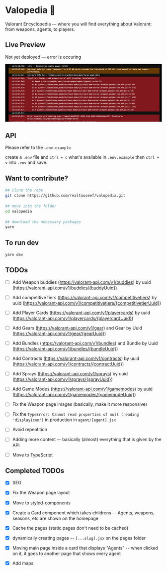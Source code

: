 # Valopedia 👾

Valorant Encyclopedia — where you will find everything about Valorant; from weapons, agents, to players.

## Live Preview

Not yet deployed — error is occuring

![Error is occuring while deploying to vercel](/public/md-images/error.jpeg)

## API

Please refer to the `.env.example`

create a `.env` file and `ctrl + c` what's available in `.env.example` then `ctrl + v` into `.env` and save.

## Want to contribute?

```bash
## clone the repo
git clone https://github.com/realtouseef/valopedia.git

## move into the folder
cd valopedia

## download the necessary packages
yarn

```

## To run dev

```bash
yarn dev
```

## TODOs

- [ ] Add Weapon buddies (https://valorant-api.com/v1/buddies) by uuid (https://valorant-api.com/v1/buddies/{buddyUuid})
- [ ] Add competitive tiers (https://valorant-api.com/v1/competitivetiers) by uuid (https://valorant-api.com/v1/competitivetiers/{competitivetierUuid})
- [ ] Add Player Cards (https://valorant-api.com/v1/playercards) by uuid (https://valorant-api.com/v1/playercards/{playercardUuid})
- [ ] Add Gears (https://valorant-api.com/v1/gear) and Gear by Uuid (https://valorant-api.com/v1/gear/{gearUuid})
- [ ] Add Bundles (https://valorant-api.com/v1/bundles) and Bundle by Uuid (https://valorant-api.com/v1/bundles/{bundleUuid})
- [ ] Add Contracts (https://valorant-api.com/v1/contracts) by uuid (https://valorant-api.com/v1/contracts/{contractUuid})
- [ ] Add Sprays (https://valorant-api.com/v1/sprays) by uuid (https://valorant-api.com/v1/sprays/{sprayUuid})
- [ ] Add Game Modes (https://valorant-api.com/v1/gamemodes) by uuid (https://valorant-api.com/v1/gamemodes/{gamemodeUuid})

- [ ] Fix the Weapon page images (basically, make it more responsive)
- [ ] Fix the `TypeError: Cannot read properties of null (reading 'displayIcon')` in production in `agent/[agent].jsx`
- [ ] Avoid repeatition
- [ ] Adding more content -- basically (almost) everything that is given by the API
- [ ] Move to TypeScript

## Completed TODOs

- [x] SEO
- [x] Fix the Weapon page layout
- [x] Move to styled-components
- [x] Create a Card component which takes childrens -- Agents, weapons, seasons, etc are shown on the homepage
- [x] Cache the pages (static pages don't need to be cached)
- [x] dynamically creating pages -- `[...slug].jsx` on the pages folder
- [x] Moving main page inside a card that displays "Agents" -- when clicked on it, it goes to another page that shows every agent

- [x] Add maps
